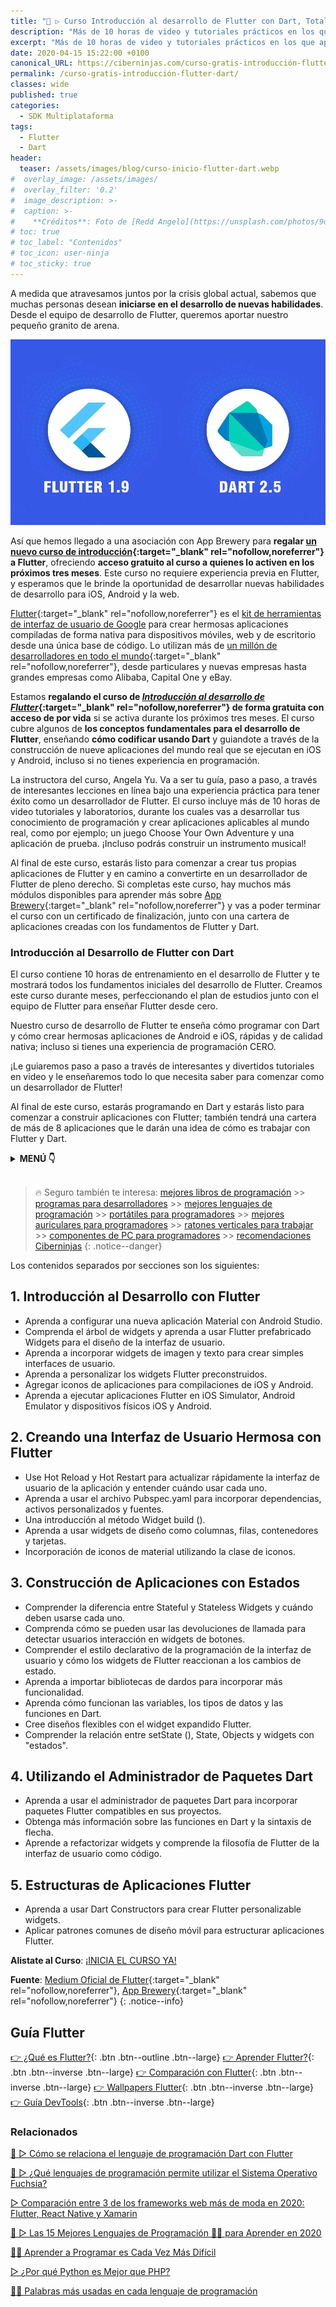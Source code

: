 ```yaml
---
title: "🥇 ▷ Curso Introducción al desarrollo de Flutter con Dart, Totalmente GRATIS"
description: "Más de 10 horas de video y tutoriales prácticos en los que aprender a crear hermosas aplicaciones con Flutter y el lenguaje de programación Dart"
excerpt: "Más de 10 horas de video y tutoriales prácticos en los que aprender a crear hermosas aplicaciones con Flutter y el lenguaje de programación Dart"
date: 2020-04-15 15:22:00 +0100
canonical_URL: https://ciberninjas.com/curso-gratis-introducción-flutter-dart/
permalink: /curso-gratis-introducción-flutter-dart/
classes: wide
published: true
categories:
  - SDK Multiplataforma
tags:
  - Flutter
  - Dart
header:
  teaser: /assets/images/blog/curso-inicio-flutter-dart.webp
#  overlay_image: /assets/images/
#  overlay_filter: '0.2'
#  image_description: >-
#  caption: >-
#    **Créditos**: Foto de [Redd Angelo](https://unsplash.com/photos/9o8YdYGTT64) en [Unsplash](https://unsplash.com/@reddangelo)
# toc: true
# toc_label: "Contenidos"
# toc_icon: user-ninja
# toc_sticky: true
---
```


A medida que atravesamos juntos por la crisis global actual, sabemos que muchas personas desean **iniciarse en el desarrollo de nuevas habilidades**. Desde el equipo de desarrollo de Flutter, queremos aportar nuestro pequeño granito de arena.

![Curso Introducción al desarrollo de Flutter con Dart, Totalmente GRATIS. Más de 10 horas de video y tutoriales prácticos de Flutter y el lenguaje de programación Dart](/assets/images/blog/curso-inicio-flutter-dart.webp "Curso Introducción al desarrollo de Flutter con Dart, Totalmente GRATIS. Más de 10 horas de video y tutoriales prácticos de Flutter y el lenguaje de programación Dart")

Así que hemos llegado a una asociación con App Brewery para **regalar [un nuevo curso de introducción](https://www.appbrewery.co/courses/intro-to-flutter){:target="_blank" rel="nofollow,noreferrer"} a Flutter**, ofreciendo **acceso gratuito al curso a quienes lo activen en los próximos tres meses**. Este curso no requiere experiencia previa en Flutter, y esperamos que le brinde la oportunidad de desarrollar nuevas habilidades de desarrollo para iOS, Android y la web.

[Flutter](http://flutter.dev/){:target="_blank" rel="nofollow,noreferrer"} es el [kit de herramientas de interfaz de usuario de Google](/que-es-flutter-y-por-que-debes-aprenderlo/) para crear hermosas aplicaciones compiladas de forma nativa para dispositivos móviles, web y de escritorio desde una única base de código. Lo utilizan más de [un millón de desarrolladores en todo el mundo](https://youtu.be/REJDzio_h7o){:target="_blank" rel="nofollow,noreferrer"}, desde particulares y nuevas empresas hasta grandes empresas como Alibaba, Capital One y eBay.

Estamos **regalando el curso de [*Introducción al desarrollo de Flutter*](https://www.appbrewery.co/courses/intro-to-flutter){:target="_blank" rel="nofollow,noreferrer"} de forma gratuita con acceso de por vida** si se activa durante los próximos tres meses. El curso cubre algunos de **los conceptos fundamentales para el desarrollo de Flutter**, enseñando **cómo codificar usando Dart** y guiandote a través de la construcción de nueve aplicaciones del mundo real que se ejecutan en iOS y Android, incluso si no tienes experiencia en programación.

La instructora del curso, Angela Yu. Va a ser tu guía, paso a paso, a través de interesantes lecciones en línea bajo una experiencia práctica para tener éxito como un desarrollador de Flutter. El curso incluye más de 10 horas de video tutoriales y laboratorios, durante los cuales vas a desarrollar tus conocimiento de programación y crear aplicaciones aplicables al mundo real, como por ejemplo; un juego Choose Your Own Adventure y una aplicación de prueba. ¡Incluso podrás construir un instrumento musical!

Al final de este curso, estarás listo para comenzar a crear tus propias aplicaciones de Flutter y en camino a convertirte en un desarrollador de Flutter de pleno derecho. Si completas este curso, hay muchos más módulos disponibles para aprender más sobre [App Brewery](https://www.appbrewery.co/){:target="_blank" rel="nofollow,noreferrer"} y vas a poder terminar el curso con un certificado de finalización, junto con una cartera de aplicaciones creadas con los fundamentos de Flutter y Dart.

### **Introducción al Desarrollo de Flutter con Dart**

El curso contiene 10 horas de entrenamiento en el desarrollo de Flutter y te mostrará todos los fundamentos iniciales del desarrollo de Flutter. Creamos este curso durante meses, perfeccionando el plan de estudios junto con el equipo de Flutter para enseñar Flutter desde cero.

Nuestro curso de desarrollo de Flutter te enseña cómo programar con Dart y cómo crear hermosas aplicaciones de Android e iOS, rápidas y de calidad nativa; incluso si tienes una experiencia de programación CERO.

¡Le guiaremos paso a paso a través de interesantes y divertidos tutoriales en video y le enseñaremos todo lo que necesita saber para comenzar como un desarrollador de Flutter!

Al final de este curso, estarás programando en Dart y estarás listo para comenzar a construir aplicaciones con Flutter; también tendrá una cartera de más de 8 aplicaciones que le darán una idea de cómo es trabajar con Flutter y Dart.

<details>
<summary><strong>MENÚ 👇</strong><span><a name="menu"></a></span></summary>
<nav class="menu">
  <ol>
    <li><a href="/curso-gratis-introducción-flutter-dart/#1-introducción-al-desarrollo-con-flutter"><strong>Introducción al Desarrollo con Flutter</strong></a></li>
    <li><a href="/curso-gratis-introducción-flutter-dart/#2-creando-una-interfaz-de-usuario-hermosa-con-flutter"><strong>Creando una Interfaz de Usuario Hermosa con Flutter</strong></a></li>
    <li><a href="/curso-gratis-introducción-flutter-dart/#3-construcción-de-aplicaciones-con-estados"><strong>Construcción de Aplicaciones con los Estados</strong></a></li>
    <li><a href="/curso-gratis-introducción-flutter-dart/#4-utilizando-el-administrador-de-paquetes-dart"><strong>Utilizando el Administrador de Paquetes de Dart</strong></a></li>
    <li><a href="/curso-gratis-introducción-flutter-dart/#5-estructuras-de-aplicaciones-flutter"><strong>Estructuras de Aplicaciones de Flutter</strong></a></li>
  </ol>
</nav>
</details>
<br />

> 🔥 Seguro también te interesa: [mejores libros de programación](/programar/) >> [programas para desarrolladores](/curso-gratis-introducción-flutter-dart/) >> [mejores lenguajes de programación](/15-mejores-lenguajes-programacion/) >> [portátiles para programadores]() >> [mejores auriculares para programadores](/auriculares-dise%C3%B1o/) >> [ratones verticales para trabajar](/teclados-ratones-dise%C3%B1o/) >> [componentes de PC para programadores](/ordenadores-componentes/) >> [recomendaciones Ciberninjas](https://kutt.it/cibercursos-recomienda)
{: .notice--danger}

Los contenidos separados por secciones son los siguientes:

## **1. Introducción al Desarrollo con Flutter**

- Aprenda a configurar una nueva aplicación Material con Android Studio.
- Comprenda el árbol de widgets y aprenda a usar Flutter prefabricado Widgets para el diseño de la interfaz de usuario.
- Aprenda a incorporar widgets de imagen y texto para crear simples interfaces de usuario.
- Aprenda a personalizar los widgets Flutter preconstruidos.
- Agregar iconos de aplicaciones para compilaciones de iOS y Android.
- Aprenda a ejecutar aplicaciones Flutter en iOS Simulator, Android Emulator y dispositivos físicos iOS y Android.

## **2. Creando una Interfaz de Usuario Hermosa con Flutter**

- Use Hot Reload y Hot Restart para actualizar rápidamente la interfaz de usuario de la aplicación y entender cuándo usar cada uno.
- Aprenda a usar el archivo Pubspec.yaml para incorporar dependencias, activos personalizados y fuentes.
- Una introducción al método Widget build ().
- Aprenda a usar widgets de diseño como columnas, filas, contenedores y tarjetas.
- Incorporación de iconos de material utilizando la clase de iconos.

## **3. Construcción de Aplicaciones con Estados**

- Comprender la diferencia entre Stateful y Stateless Widgets y cuándo deben usarse cada uno.
- Comprenda cómo se pueden usar las devoluciones de llamada para detectar usuarios interacción en widgets de botones.
- Comprender el estilo declarativo de la programación de la interfaz de usuario y cómo los widgets de Flutter reaccionan a los cambios de estado.
- Aprenda a importar bibliotecas de dardos para incorporar más funcionalidad.
- Aprenda cómo funcionan las variables, los tipos de datos y las funciones en Dart.
- Cree diseños flexibles con el widget expandido Flutter.
- Comprender la relación entre setState (), State, Objects y widgets con "estados".

## **4. Utilizando el Administrador de Paquetes Dart**

- Aprenda a usar el administrador de paquetes Dart para incorporar paquetes Flutter compatibles en sus proyectos.
- Obtenga más información sobre las funciones en Dart y la sintaxis de flecha.
- Aprende a refactorizar widgets y comprende la filosofía de Flutter de la interfaz de usuario como código.

## **5. Estructuras de Aplicaciones Flutter**

- Aprenda a usar Dart Constructors para crear Flutter personalizable widgets.
- Aplicar patrones comunes de diseño móvil para estructurar aplicaciones Flutter.

**Alistate al Curso**: [¡INICIA EL CURSO YA!](https://www.appbrewery.co/courses/intro-to-flutter)

**Fuente**\: [Medium Oficial de Flutter](https://medium.com/flutter/learn-flutter-for-free-c9bc3b898c4d){:target="_blank" rel="nofollow,noreferrer"}, [App Brewery](https://www.appbrewery.co/p/intro-to-flutter){:target="_blank" rel="nofollow,noreferrer"}
{: .notice--info}

## Guía Flutter

[👉 ¿Qué es Flutter?](/que-es-flutter-y-por-que-debes-aprenderlo/){: .btn .btn--outline .btn--large} [👉 Aprender Flutter?](/como-aprender-flutter/){: .btn .btn--inverse .btn--large} [👉 Comparación con Flutter](/comparacion-flutter-react-native-xamarin/){: .btn .btn--inverse .btn--large} [👉 Wallpapers Flutter](/wallpaper-flutter/){: .btn .btn--inverse .btn--large} [👉 Guía DevTools](/flutter-dart-devtools/){: .btn .btn--inverse .btn--large}

### Relacionados

[🥇 ▷ Cómo se relaciona el lenguaje de programación Dart con Flutter](https://ciberninjas.com/relacion-entre-dart-flutter/)

[🚀 ▷ ¿Qué lenguajes de programación permite utilizar el Sistema Operativo Fuchsia?](/politica-de-los-lenguajes-programacion-fuchsia/)

[▷ Comparación entre 3 de los frameworks web más de moda en 2020: Flutter, React Native y Xamarin](/comparacion-flutter-react-native-xamarin/)

[🥇 ▷ Las 15 Mejores Lenguajes de Programación 👨‍💻 para Aprender en 2020](/programar/)

[👩‍💻 Aprender a Programar es Cada Vez Más Difícil](/aprender-a-programar-es-cada-vez-más-difícil/ "👩‍💻 Aprender a Programar es Cada Vez Más Difícil")

[▷ ¿Por qué Python es Mejor que PHP?](desarrolladores-lenguaje-rust/ "👩‍💻 Aprender a Programar es Cada Vez Más Difícil")

[👨‍🎨 Palabras más usadas en cada lenguaje de programación](/palabras-lenguajes-programacion/ "👨‍🎨 Palabras más usadas en cada lenguaje de programación")
